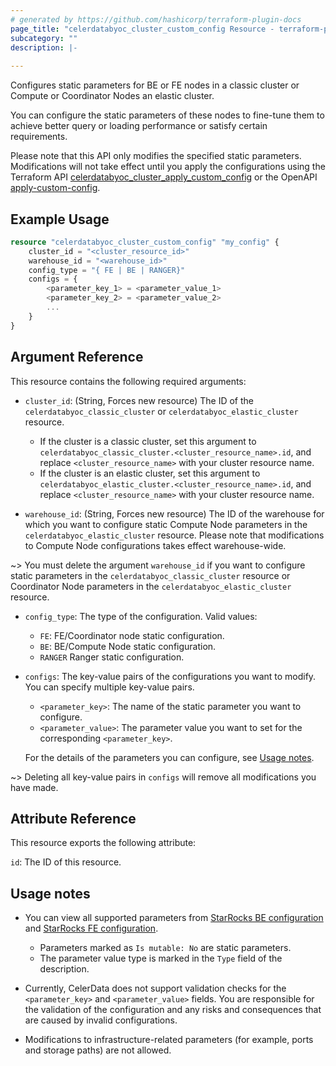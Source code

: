 ```yaml
---
# generated by https://github.com/hashicorp/terraform-plugin-docs
page_title: "celerdatabyoc_cluster_custom_config Resource - terraform-provider-celerdatabyoc"
subcategory: ""
description: |-
  
---
```


Configures static parameters for BE or FE nodes in a classic cluster or Compute or Coordinator Nodes an elastic cluster.

You can configure the static parameters of these nodes to fine-tune them to achieve better query or loading performance or satisfy certain requirements.

Please note that this API only modifies the specified static parameters. Modifications will not take effect until you apply the configurations using the Terraform API [celerdatabyoc_cluster_apply_custom_config](./cluster_apply_custom_config.md) or the OpenAPI [apply-custom-config](https://docs.celerdata.com/byoc/main/API/actions/clusters/create_and_manage_clusters/apply_static_configuration).

## Example Usage

```terraform
resource "celerdatabyoc_cluster_custom_config" "my_config" {
    cluster_id = "<cluster_resource_id>"
    warehouse_id = "<warehouse_id>"
    config_type = "{ FE | BE | RANGER}"
    configs = {
        <parameter_key_1> = <parameter_value_1>
        <parameter_key_2> = <parameter_value_2>
        ...
    }
}
```

## Argument Reference

This resource contains the following required arguments:

- `cluster_id`: (String, Forces new resource) The ID of the `celerdatabyoc_classic_cluster` or `celerdatabyoc_elastic_cluster` resource.

  - If the cluster is a classic cluster, set this argument to `celerdatabyoc_classic_cluster.<cluster_resource_name>.id`, and replace `<cluster_resource_name>` with your cluster resource name.
  - If the cluster is an elastic cluster, set this argument to `celerdatabyoc_elastic_cluster.<cluster_resource_name>.id`, and replace `<cluster_resource_name>` with your cluster resource name.

- `warehouse_id`: (String, Forces new resource) The ID of the warehouse for which you want to configure static Compute Node parameters in the `celerdatabyoc_elastic_cluster` resource. Please note that modifications to Compute Node configurations takes effect warehouse-wide.

~> You must delete the argument `warehouse_id` if you want to configure static parameters in the `celerdatabyoc_classic_cluster` resource or Coordinator Node parameters in the `celerdatabyoc_elastic_cluster` resource.

- `config_type`: The type of the configuration. Valid values:

  - `FE`: FE/Coordinator node static configuration.
  - `BE`: BE/Compute Node static configuration.
  - `RANGER` Ranger static configuration.

- `configs`: The key-value pairs of the configurations you want to modify. You can specify multiple key-value pairs.

  - `<parameter_key>`: The name of the static parameter you want to configure.
  - `<parameter_value>`: The parameter value you want to set for the corresponding `<parameter_key>`.

  For the details of the parameters you can configure, see [Usage notes](#usage-notes).

~> Deleting all key-value pairs in `configs` will remove all modifications you have made.

## Attribute Reference

This resource exports the following attribute:

`id`: The ID of this resource.

## Usage notes

- You can view all supported parameters from [StarRocks BE configuration](https://docs.starrocks.io/docs/administration/management/BE_configuration/#understand-be-parameters) and [StarRocks FE configuration](https://docs.starrocks.io/docs/administration/management/FE_configuration/#understand-fe-parameters).

  - Parameters marked as `Is mutable: No` are static parameters.
  - The parameter value type is marked in the `Type` field of the description.

- Currently, CelerData does not support validation checks for the `<parameter_key>` and `<parameter_value>` fields. You are responsible for the validation of the configuration and any risks and consequences that are caused by invalid configurations.
- Modifications to infrastructure-related parameters (for example, ports and storage paths) are not allowed.
